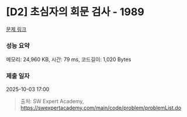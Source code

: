 # [D2] 초심자의 회문 검사 - 1989 

[문제 링크](https://swexpertacademy.com/main/code/problem/problemDetail.do?contestProbId=AV5PyTLqAf4DFAUq) 

### 성능 요약

메모리: 24,960 KB, 시간: 79 ms, 코드길이: 1,020 Bytes

### 제출 일자

2025-10-03 17:00



> 출처: SW Expert Academy, https://swexpertacademy.com/main/code/problem/problemList.do